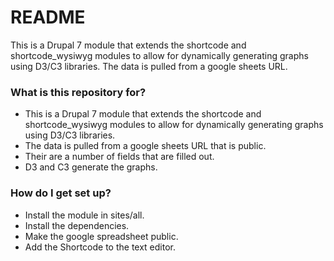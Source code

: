 # README #

This is a Drupal 7 module that extends the shortcode and shortcode_wysiwyg modules to allow for dynamically generating graphs using D3/C3 libraries.  The data is pulled from a google sheets URL.

### What is this repository for? ###

* This is a Drupal 7 module that extends the shortcode and shortcode_wysiwyg modules to allow for dynamically generating graphs using D3/C3 libraries.  
* The data is pulled from a google sheets URL that is public.
* Their are a number of fields that are filled out.
* D3 and C3 generate the graphs.

### How do I get set up? ###

* Install the module in sites/all.
* Install the dependencies.
* Make the google spreadsheet public.
* Add the Shortcode to the text editor.

